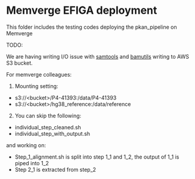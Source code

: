 # Memverge EFIGA deployment

This folder includes the testing codes deploying the pkan_pipeline on Memverge

TODO:

We are having writing I/O issue with [samtools](https://www.htslib.org/) and [bamutils](https://genome.sph.umich.edu/wiki/BamUtil) writing to AWS S3 bucket.

For memverge colleagues:

1. Mounting setting:

- s3://\<bucket\>/P4-41393:/data/P4-41393
- s3://\<bucket\>/hg38_reference:/data/reference

2. You can skip the following:

- individual_step_cleaned.sh
- individual_step_with_output.sh

and working on:
- Step_1_alignment.sh is split into step 1_1 and 1_2, the output of 1_1 is piped into 1_2
- Step 2_1 is extracted from step_2
